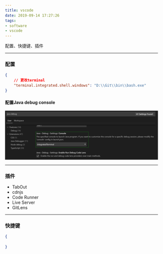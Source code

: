```yaml
---
title: vscode
date: 2019-09-14 17:27:26
tags:
- software
- vscode
---
```


配置、快捷键、插件

<!-- more -->
---

### 配置

```json
{
    // 更改terminal
    "terminal.integrated.shell.windows": "D:\\Git\\bin\\bash.exe"
}
```

#### 配置Java debug console

![](https://raw.githubusercontent.com/dalufanjiadan/dalufanjiadan.github.io/master/img/2019091401.png)

---

### 插件

- TabOut
- cdnjs
- Code Runner
- Live Server
- GitLens

---

### 快捷键

```json
{

}
```
